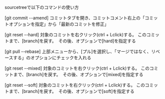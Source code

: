 sourcetreeで以下のコマンドの使い方

[git commit --amend]
    コミットタブを開き、コミットコメント右上の「コミットオプションを指定」から「最新のコミットを修正」

[git reset --hard]
    対象のコミットを右クリック(ctrl + Lclick)する。
    このコミットまで、[branch]を戻す。　その後、オプションで[hard]を指定する

[git pull --rebase]
    上部メニューから、[プル]を選択し、「マージではなく、リベースする」のオプションにチェックを入れる

[git reset --mixed]
    対象のコミットを右クリック(ctrl + Lclick)する。
    このコミットまで、[branch]を戻す。　その後、オプションで[mixed]を指定する

[git reset --soft]
    対象のコミットを右クリック(ctrl + Lclick)する。
    このコミットまで、[branch]を戻す。　その後、オプションで[soft]を指定する